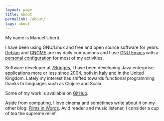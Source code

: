 ```yaml
---
layout: page
title: About
permalink: /about/
tags: about
---
```


My name is Manuel Uberti.

I have been using GNU/Linux and free and open source software for
years. [Debian](https://www.debian.org/) and [GNOME](https://www.gnome.org/) are
my daily companions and I use [GNU Emacs](https://www.gnu.org/software/emacs/)
with a [personal configuration](https://github.com/manuel-uberti/.emacs.d) for
most of my activities.

Software developer at [7Bridges](https://7bridges.eu/), I have been developing
Java enterprise applications more or less since 2004, both in Italy and in the
United Kingdom. Lately my interest has shifted towards functional programming
thanks to languages such as Clojure and Scala.

Some of my work is available on [GitHub](https://github.com/manuel-uberti).

Aside from computing, I love cinema and sometimes write about it on my other
blog: [Films in Words](https://filmsinwords.wordpress.com/). Avid reader and
music listener, I consider a cup of tea the supreme relief.
